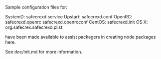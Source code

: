 Sample configuration files for:

SystemD: safecrexd.service
Upstart: safecrexd.conf
OpenRC:  safecrexd.openrc
         safecrexd.openrcconf
CentOS:  safecrexd.init
OS X:    org.safecrex.safecrexd.plist

have been made available to assist packagers in creating node packages here.

See doc/init.md for more information.
